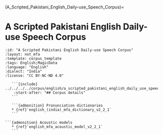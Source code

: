 (A_Scripted_Pakistani_English_Daily-use_Speech_Corpus)=
# A Scripted Pakistani English Daily-use Speech Corpus

``````{corpus} A Scripted Pakistani English Daily-use Speech Corpus
:id: "A Scripted Pakistani English Daily-use Speech Corpus"
:layout: not_mfa
:template: corpus_template
:tags: English;MagicData
:language: "English"
:dialect: "India"
:license: "CC BY-NC-ND 4.0"

   ```{include} ../../../../corpus/english/a_scripted_pakistani_english_daily_use_speech_corpus/README.md
    :start-after: "## Corpus details"
   ```

   ```{admonition} Pronunciation dictionaries
   * {ref}`english_(india)_mfa_dictionary_v2_2_1`
   ```

```{admonition} Acoustic models
   * {ref}`english_mfa_acoustic_model_v2_2_1`
   ```
``````
